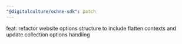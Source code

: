 ```yaml
---
"@digitalculture/ochre-sdk": patch
---
```


feat: refactor website options structure to include flatten contexts and update collection options handling
